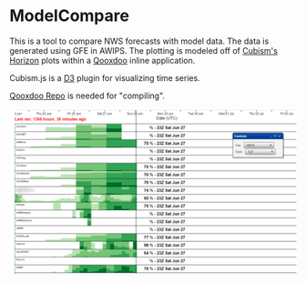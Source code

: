 # ModelCompare

This is a tool to compare NWS forecasts with model data. The data is generated using GFE in AWIPS. The plotting is modeled off of [Cubism's Horizon](https://github.com/square/cubism/wiki/Horizon) plots within a [Qooxdoo](http://qooxdoo.org/) inline application.

Cubism.js is a [D3](http://d3js.org) plugin for visualizing time series.

[Qooxdoo Repo](https://github.com/qooxdoo/qooxdoo) is needed for "compiling".

![Example Model Compare](https://raw.githubusercontent.com/eflowbeach/ModelCompare/master/Model%20Compare.png)
